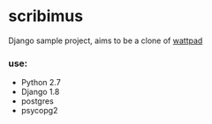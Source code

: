 # scribimus
Django sample project, aims to be a clone of [wattpad](https://www.wattpad.com/)

### use:
- Python 2.7
- Django 1.8
- postgres
- psycopg2
